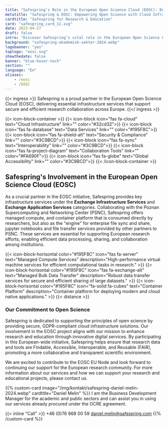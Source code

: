 ```yaml
---
title: "Safespring’s Role in the European Open Science Cloud (EOSC): Delivering Key Infrastructure Services"
metatitle: "Safespring & EOSC: Empowering Open Science with Cloud Infrastructure Solutions"
cardtitle: "Safespring for Research & Education"
card: "safespring_card_11.svg"
date: 2023-04-27
draft: false
intro: "Discover Safespring’s vital role in the European Open Science Cloud (EOSC) project, providing managed compute & Kubernetes, data transfer, and file synchronization services to support open science and research collaboration across Europe."
background: "safespring-akademisk-sektor-2024.webp"
logobanner: "yes"
toplogo: "eosc.svg"
showthedate: false
banner: "blue-hover-tech"
section: ""
language: "En"
aliases:
    - /eosc
    - /EOSC
---
```


{{< ingress >}}
Safespring is a proud partner in the European Open Science Cloud (EOSC), delivering essential infrastructure services that support secure and efficient research collaboration across Europe.
{{</ ingress >}}

{{< icon-block-container >}}
    {{< icon-block icon="fas fa-cloud" text="Cloud Infrastructure" link="" color="#32cd32">}}
    {{< icon-block icon="fas fa-database" text="Data Services" link="" color="#195F8C">}}
    {{< icon-block icon="fas fa-shield-alt" text="Security & Compliance" link="" color="#3C9BCD">}}
    {{< icon-block icon="fas fa-sync" text="Interoperability" link="" color="#3C9BCD">}}
    {{< icon-block icon="fas fa-project-diagram" text="Collaboration Tools" link="" color="#FA690F">}}
    {{< icon-block icon="fas fa-globe" text="Global Accessibility" link="" color="#3C9BCD">}}
{{< /icon-block-container >}}

## Safespring's Involvement in the European Open Science Cloud (EOSC)

As a crucial partner in the EOSC initiative, Safespring provides key infrastructure services under the **Exchange Infrastructure Services** and **Exchange Application Services** categories. Collaborating with the Poznan Supercomputing and Networking Center (PSNC), Safespring offers managed compute, and container platform that is consumed directly by researchers, but also as the "engine" for enterpise file sync and share, jupyter notebooks and file transfer services provided by other partners to PSNC. These services are essential for supporting European research efforts, enabling efficient data processing, sharing, and collaboration among institutions.

{{< icon-block-horisontal color="#195F8C" icon="fas fa-server" text="Managed Compute Services" description="High-performance virtual machine services for efficient computational tasks in research." >}}
{{< icon-block-horisontal color="#195F8C" icon="fas fa-exchange-alt" text="Managed Bulk Data Transfer" description="Robust data transfer services for secure and efficient sharing of large datasets." >}}
{{< icon-block-horisontal color="#195F8C" icon="fa-solid fa-cubes" text="Container Platform" description="Container platform for deploying modern and cloud native applications." >}}
{{< distance >}}

### Our Commitment to Open Science

Safespring is dedicated to supporting the principles of open science by providing secure, GDPR-compliant cloud infrastructure solutions. Our involvement in the EOSC project aligns with our mission to enhance research and education through innovative digital services. By participating in this European-wide initiative, Safespring helps ensure that research data and tools are Findable, Accessible, Interoperable, and Reusable (FAIR), promoting a more collaborative and transparent scientific environment.

We are excited to contribute to the EOSC EU Node and look forward to continuing our support for the European research community. For more information about our services and how we can support your research and educational projects, please contact us.

{{% custom-card image="/img/kontakt/safespring-daniel-melin-2024.webp" cardtitle="Daniel Melin" %}}
I am the Business Development Manager for the academic and public sectors and can assist you in using our services already procured under the OCRE agreement.

{{< inline "Call" >}} +46 (0)76 868 00 59 
[daniel.melin@safespring.com](mailto:daniel.melin@safespring.com)
{{% /custom-card %}}